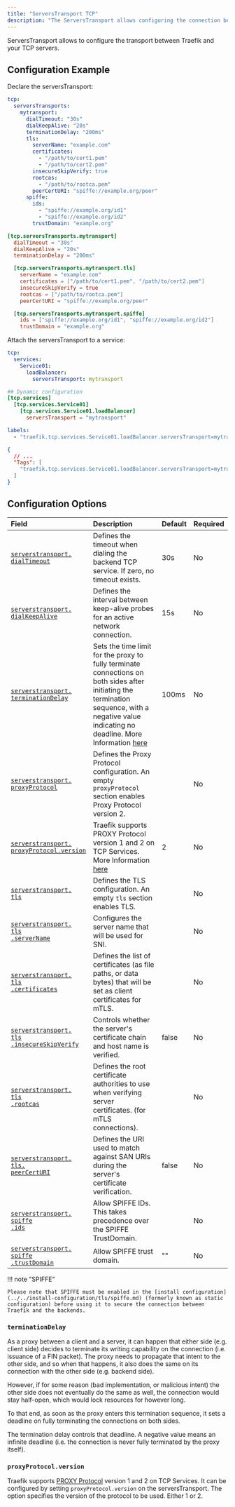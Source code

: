 ```yaml
---
title: "ServersTransport TCP"
description: "The ServersTransport allows configuring the connection between Traefik and the TCP servers in Kubernetes."
---
```


ServersTransport allows to configure the transport between Traefik and your TCP servers.

## Configuration Example

Declare the serversTransport:

```yaml tab="Structured (YAML)"
tcp:
  serversTransports:
    mytransport:
      dialTimeout: "30s"
      dialKeepAlive: "20s"
      terminationDelay: "200ms"
      tls:
        serverName: "example.com"
        certificates:
          - "/path/to/cert1.pem"
          - "/path/to/cert2.pem"
        insecureSkipVerify: true
        rootcas:
          - "/path/to/rootca.pem"
        peerCertURI: "spiffe://example.org/peer"
      spiffe:
        ids:
          - "spiffe://example.org/id1"
          - "spiffe://example.org/id2"
        trustDomain: "example.org"
```

```toml tab="Structured (TOML)"
[tcp.serversTransports.mytransport]
  dialTimeout = "30s"
  dialKeepAlive = "20s"
  terminationDelay = "200ms"

  [tcp.serversTransports.mytransport.tls]
    serverName = "example.com"
    certificates = ["/path/to/cert1.pem", "/path/to/cert2.pem"]
    insecureSkipVerify = true
    rootcas = ["/path/to/rootca.pem"]
    peerCertURI = "spiffe://example.org/peer"

  [tcp.serversTransports.mytransport.spiffe]
    ids = ["spiffe://example.org/id1", "spiffe://example.org/id2"]
    trustDomain = "example.org"
```

Attach the serversTransport to a service:

```yaml tab="Structured (YAML)"
tcp:
  services:
    Service01:
      loadBalancer:
        serversTransport: mytransport
```

```toml tab="Structured(TOML)"
## Dynamic configuration
[tcp.services]
  [tcp.services.Service01]
    [tcp.services.Service01.loadBalancer]
      serversTransport = "mytransport"
```

```yaml tab="Labels"
labels:
  - "traefik.tcp.services.Service01.loadBalancer.serversTransport=mytransport"
```

```json tab="Tags"
{
  // ...
  "Tags": [
    "traefik.tcp.services.Service01.loadBalancer.serversTransport=mytransport"
  ]
}
```

## Configuration Options

| Field                                                     | Description                                                                                                                                                                                                        | Default | Required |
|:----------------------------------------------------------|:-------------------------------------------------------------------------------------------------------------------------------------------------------------------------------------------------------------------|:--------|:---------|
| <a id="serverstransport-dialTimeout" href="#serverstransport-dialTimeout" title="#serverstransport-dialTimeout">`serverstransport.`<br />`dialTimeout`</a> | Defines the timeout when dialing the backend TCP service. If zero, no timeout exists.                                                                                                                              | 30s     | No       |
| <a id="serverstransport-dialKeepAlive" href="#serverstransport-dialKeepAlive" title="#serverstransport-dialKeepAlive">`serverstransport.`<br />`dialKeepAlive`</a> | Defines the interval between keep-alive probes for an active network connection.                                                                                                                                   | 15s     | No       |
| <a id="serverstransport-terminationDelay" href="#serverstransport-terminationDelay" title="#serverstransport-terminationDelay">`serverstransport.`<br />`terminationDelay`</a> | Sets the time limit for the proxy to fully terminate connections on both sides after initiating the termination sequence, with a negative value indicating no deadline. More Information [here](#terminationdelay) | 100ms   | No       |
| <a id="serverstransport-proxyProtocol" href="#serverstransport-proxyProtocol" title="#serverstransport-proxyProtocol">`serverstransport.`<br />`proxyProtocol`</a> | Defines the Proxy Protocol configuration. An empty `proxyProtocol` section enables Proxy Protocol version 2.                                                                                                       |         | No       |
| <a id="serverstransport-proxyProtocol-version" href="#serverstransport-proxyProtocol-version" title="#serverstransport-proxyProtocol-version">`serverstransport.`<br />`proxyProtocol.version`</a> | Traefik supports PROXY Protocol version 1 and 2 on TCP Services. More Information [here](#proxyprotocolversion)                                                                                                    | 2       | No       |
| <a id="serverstransport-tls" href="#serverstransport-tls" title="#serverstransport-tls">`serverstransport.`<br />`tls`</a> | Defines the TLS configuration. An empty `tls` section enables TLS.                                                                                                                                                 |         | No       |
| <a id="serverstransport-tls-serverName" href="#serverstransport-tls-serverName" title="#serverstransport-tls-serverName">`serverstransport.`<br />`tls`<br />`.serverName`</a> | Configures the server name that will be used for SNI.                                                                                                                                                              |         | No       |
| <a id="serverstransport-tls-certificates" href="#serverstransport-tls-certificates" title="#serverstransport-tls-certificates">`serverstransport.`<br />`tls`<br />`.certificates`</a> | Defines the list of certificates (as file paths, or data bytes) that will be set as client certificates for mTLS.                                                                                                  |         | No       |
| <a id="serverstransport-tls-insecureSkipVerify" href="#serverstransport-tls-insecureSkipVerify" title="#serverstransport-tls-insecureSkipVerify">`serverstransport.`<br />`tls`<br />`.insecureSkipVerify`</a> | Controls whether the server's certificate chain and host name is verified.                                                                                                                                         | false   | No       |
| <a id="serverstransport-tls-rootcas" href="#serverstransport-tls-rootcas" title="#serverstransport-tls-rootcas">`serverstransport.`<br />`tls`<br />`.rootcas`</a> | Defines the root certificate authorities to use when verifying server certificates. (for mTLS connections).                                                                                                        |         | No       |
| <a id="serverstransport-tls-peerCertURI" href="#serverstransport-tls-peerCertURI" title="#serverstransport-tls-peerCertURI">`serverstransport.`<br />`tls.`<br />`peerCertURI`</a> | Defines the URI used to match against SAN URIs during the server's certificate verification.                                                                                                                       | false   | No       |
| <a id="serverstransport-spiffe-ids" href="#serverstransport-spiffe-ids" title="#serverstransport-spiffe-ids">`serverstransport.`<br />`spiffe`<br />`.ids`</a> | Allow SPIFFE IDs.<br />This takes precedence over the SPIFFE TrustDomain.                                                                                                                                          |         | No       |
| <a id="serverstransport-spiffe-trustDomain" href="#serverstransport-spiffe-trustDomain" title="#serverstransport-spiffe-trustDomain">`serverstransport.`<br />`spiffe`<br />`.trustDomain`</a> | Allow SPIFFE trust domain.                                                                                                                                                                                         | ""      | No       |

!!! note "SPIFFE"

    Please note that SPIFFE must be enabled in the [install configuration](../../install-configuration/tls/spiffe.md) (formerly known as static configuration) before using it to secure the connection between Traefik and the backends.

### `terminationDelay`

As a proxy between a client and a server, it can happen that either side (e.g. client side) decides to terminate its writing capability on the connection (i.e. issuance of a FIN packet).
The proxy needs to propagate that intent to the other side, and so when that happens, it also does the same on its connection with the other side (e.g. backend side).

However, if for some reason (bad implementation, or malicious intent) the other side does not eventually do the same as well,
the connection would stay half-open, which would lock resources for however long.

To that end, as soon as the proxy enters this termination sequence, it sets a deadline on fully terminating the connections on both sides.

The termination delay controls that deadline.
A negative value means an infinite deadline (i.e. the connection is never fully terminated by the proxy itself).

### `proxyProtocol.version`

Traefik supports [PROXY Protocol](https://www.haproxy.org/download/2.0/doc/proxy-protocol.txt) version 1 and 2 on TCP Services.
It can be configured by setting `proxyProtocol.version` on the serversTransport.
The option specifies the version of the protocol to be used. Either 1 or 2.
